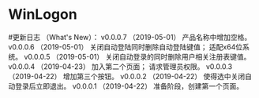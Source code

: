 # WinLogon

#更新日志	（What's New）：
v0.0.0.7	（2019-05-01）
	产品名称中增加空格。
v0.0.0.6	（2019-05-01）
	关闭自动登陆同时删除自动登陆键值；
	适配x64位系统。
v0.0.0.5	（2019-05-01）
	关闭自动登录的同时删除用户相关注册表键值。
v0.0.0.4	（2019-04-23）
	加入第二个页面；
	请求管理员权限。
v0.0.0.3	（2019-04-22）
	增加第三个按钮。
v0.0.0.2	（2019-04-22）
	使得选中关闭自动登录后立即退出。
v0.0.0.1	（2019-04-22）
	准备阶段，创建第一个页面。